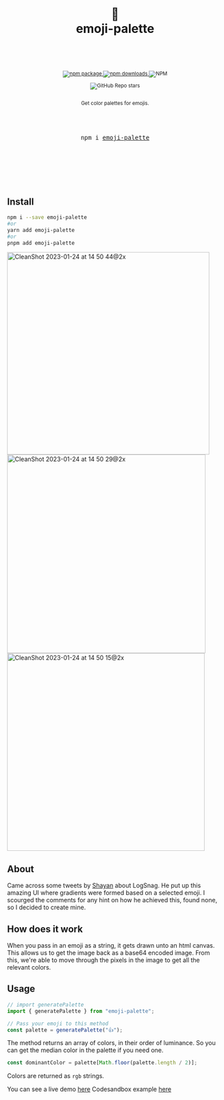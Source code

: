 <div align="center">

  <h1>
    <br/>
    🏇
    <br />
    emoji-palette
    <br />
    <br />
  </h1>
  <sup>
    <br />
    <br />
    <a href="https://www.npmjs.com/package/emoji-palette?style=for-the-badge">
       <img src="https://img.shields.io/npm/v/emoji-palette.svg?style=for-the-badge" alt="npm package" />
    </a>
    <a href="https://www.npmjs.com/package/emoji-palette?style=for-the-badge">
      <img src="https://img.shields.io/npm/dw/emoji-palette.svg?style=for-the-badge" alt="npm  downloads" />
    </a>
<a>
    <img alt="NPM" src="https://img.shields.io/npm/l/emoji-palette?style=for-the-badge">
</a>

<a><img alt="GitHub Repo stars" src="https://img.shields.io/github/stars/anubra266/emoji-palette?logo=github&style=for-the-badge">

</a>
    <br />
   Get color palettes for emojis.
    
  </sup>
  <br />
  <br />
  <br />
  <br />
  <pre>npm i <a href="https://www.npmjs.com/package/emoji-palette">emoji-palette</a></pre>
  <br />
  <br />
  <br />
  <br />
  <br />
</div>

## Install

```bash
npm i --save emoji-palette
#or
yarn add emoji-palette
#or
pnpm add emoji-palette
```

<div display="flex">

<img width="472" alt="CleanShot 2023-01-24 at 14 50 44@2x" src="https://user-images.githubusercontent.com/30869823/214312255-27b2c925-99f9-4e7e-b7a9-4375d37f7757.png">
<img width="463" alt="CleanShot 2023-01-24 at 14 50 29@2x" src="https://user-images.githubusercontent.com/30869823/214312270-3692ae0d-7a92-4eab-939f-015ce78c7a04.png">
<img width="461" alt="CleanShot 2023-01-24 at 14 50 15@2x" src="https://user-images.githubusercontent.com/30869823/214312282-45fb1271-43cb-411a-ac07-b51956407fad.png">


</div>

## About

Came across some tweets by [Shayan](https://twitter.com/imsh4yy?s=21&t=ETlRoiFLQAAJRfdOAWUkEg) about LogSnag. He put up this amazing UI where gradients were formed based on a selected emoji. I scourged the comments for any hint on how he achieved this, found none, so I decided to create mine.

## How does it work

When you pass in an emoji as a string, it gets drawn unto an html canvas. This allows us to get the image back as a base64 encoded image.
From this, we're able to move through the pixels in the image to get all the relevant colors.

## Usage

```ts
// import generatePalette
import { generatePalette } from "emoji-palette";

// Pass your emoji to this method
const palette = generatePalette("👍");
```

The method returns an array of colors, in their order of luminance.
So you can get the median color in the palette if you need one.
```ts
const dominantColor = palette[Math.floor(palette.length / 2)];
```

Colors are returned as `rgb` strings.

You can see a live demo [here](https://anubra266.github.io/emoji-palette/)
Codesandbox example [here](https://codesandbox.io/p/sandbox/confident-silence-l6cbju)


